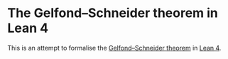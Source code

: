 # The Gelfond–Schneider theorem in Lean 4

This is an attempt to formalise the [Gelfond–Schneider theorem](https://en.wikipedia.org/wiki/Gelfond–Schneider_theorem) in [Lean 4](https://github.com/leanprover/lean4).
